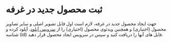 <link rel="stylesheet" href="./assets/fonts/Estedad-stylesheet.css" />

# ثبت محصول جدید در غرفه

جهت ایجاد محصول جدید در غرفه، لازم است اول فایل تصویر اصلی و سایر تصاویر محصول (اختیاری) و همچنین ویدئوی محصول (اختیاری) را از [سرویس آپلود](https://developers.basalam.com/rest/upload#/operations/create_file_v3_files_post)، آپلود کرده و شناسه (id) فایل های آنها را دریافت کنید و سپس در سرویس ایجاد محصول قرار دهید.
